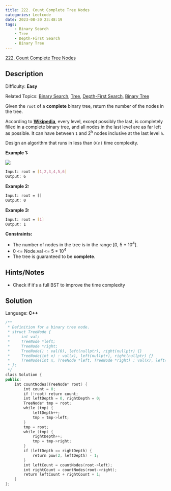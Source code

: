 ```yaml
---
title: 222. Count Complete Tree Nodes
categories: Leetcode
date: 2023-08-30 23:48:19
tags:
    - Binary Search
    - Tree
    - Depth-First Search
    - Binary Tree
---
```


[222\. Count Complete Tree Nodes](https://leetcode.com/problems/count-complete-tree-nodes/)

## Description

Difficulty: **Easy**

Related Topics: [Binary Search](https://leetcode.com/tag/https://leetcode.com/tag/binary-search//), [Tree](https://leetcode.com/tag/https://leetcode.com/tag/tree//), [Depth-First Search](https://leetcode.com/tag/https://leetcode.com/tag/depth-first-search//), [Binary Tree](https://leetcode.com/tag/https://leetcode.com/tag/binary-tree//)

Given the `root` of a **complete** binary tree, return the number of the nodes in the tree.

According to **[Wikipedia](http://en.wikipedia.org/wiki/Binary_tree#Types_of_binary_trees)**, every level, except possibly the last, is completely filled in a complete binary tree, and all nodes in the last level are as far left as possible. It can have between `1` and 2<sup>h</sup> nodes inclusive at the last level `h`.

Design an algorithm that runs in less than `O(n)` time complexity.

**Example 1:**

![](https://assets.leetcode.com/uploads/2021/01/14/complete.jpg)

```bash
Input: root = [1,2,3,4,5,6]
Output: 6
```

**Example 2:**

```bash
Input: root = []
Output: 0
```

**Example 3:**

```bash
Input: root = [1]
Output: 1
```

**Constraints:**

* The number of nodes in the tree is in the range [0, 5 * 10<sup>4</sup>].
* 0 <= Node.val <= 5 * 10<sup>4</sup>
* The tree is guaranteed to be **complete**.

## Hints/Notes

* Check if it's a full BST to improve the time complexity

## Solution

Language: **C++**

```C++
/**
 * Definition for a binary tree node.
 * struct TreeNode {
 *     int val;
 *     TreeNode *left;
 *     TreeNode *right;
 *     TreeNode() : val(0), left(nullptr), right(nullptr) {}
 *     TreeNode(int x) : val(x), left(nullptr), right(nullptr) {}
 *     TreeNode(int x, TreeNode *left, TreeNode *right) : val(x), left(left), right(right) {}
 * };
 */
class Solution {
public:
    int countNodes(TreeNode* root) {
        int count = 0;
        if (!root) return count;
        int leftDepth = 0, rightDepth = 0;
        TreeNode* tmp = root;
        while (tmp) {
            leftDepth++;
            tmp = tmp->left;
        }
        tmp = root;
        while (tmp) {
            rightDepth++;
            tmp = tmp->right;
        }
        if (leftDepth == rightDepth) {
            return pow(2, leftDepth) - 1;
        }
        int leftCount = countNodes(root->left);
        int rightCount = countNodes(root->right);
        return leftCount + rightCount + 1;
    }
};
```

